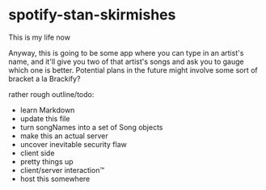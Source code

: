 # spotify-stan-skirmishes
This is my life now

Anyway, this is going to be some app where you can type in an artist's name, and it'll
give you two of that artist's songs and ask you to gauge which one is better. Potential plans
in the future might involve some sort of bracket a la Brackify?

rather rough outline/todo:
- learn Markdown
- update this file
- turn songNames into a set of Song objects
- make this an actual server
- uncover inevitable security flaw
- client side
- pretty things up
- client/server interaction™
- host this somewhere
